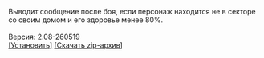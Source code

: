 Выводит сообщение после боя, если персонаж находится не в секторе со своим домом и его здоровье менее 80%.
<br>
<br>
Версия: 2.08-260519
<br>
[[Установить]](https://raw.githubusercontent.com/MyRequiem/comfortablePlayingInGW/master/separatedScripts/HousHealth/housHealth.user.js) [[Скачать zip-архив]](https://raw.githubusercontent.com/MyRequiem/comfortablePlayingInGW/master/separatedScripts/HousHealth/housHealth.user.js.zip)
<br>
<br>
